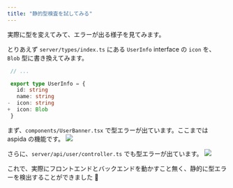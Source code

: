 ```yaml
---
title: "静的型検査を試してみる"
---
```


実際に型を変えてみて、エラーが出る様子を見てみます。

とりあえず `server/types/index.ts` にある `UserInfo` interface の `icon` を、`Blob` 型に書き換えてみます。

```diff:server/types/index.ts
 // ...

 export type UserInfo = {
   id: string
   name: string
-  icon: string
+  icon: Blob
 }
```

まず、`components/UserBanner.tsx` で型エラーが出ています。ここまでは aspida の機能です。
![](https://storage.googleapis.com/zenn-user-upload/zgcrabic3bip8edtgxm6m9gxj9h5)

さらに、`server/api/user/controller.ts` でも型エラーが出ています。
![](https://storage.googleapis.com/zenn-user-upload/5jehp07kbwi490jd1naopt7ci09v)

これで、実際にフロントエンドとバックエンドを動かすこと無く、静的に型エラーを検出することができました 🎉
